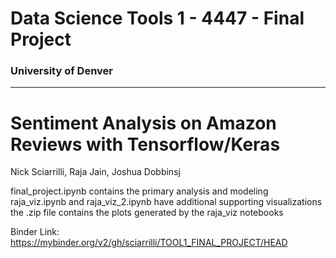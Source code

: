 # Data Science Tools 1 - 4447 - Final Project

### University of Denver

---

# Sentiment Analysis on Amazon Reviews with Tensorflow/Keras

Nick Sciarrilli, Raja Jain, Joshua Dobbinsj

final_project.ipynb contains the primary analysis and modeling
raja_viz.ipynb and raja_viz_2.ipynb have additional supporting visualizations
the .zip file contains the plots generated by the raja_viz notebooks

Binder Link: https://mybinder.org/v2/gh/sciarrilli/TOOL1_FINAL_PROJECT/HEAD
